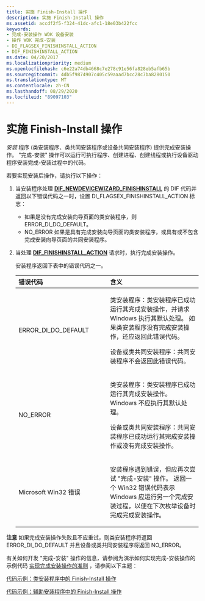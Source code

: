 ```yaml
---
title: 实施 Finish-Install 操作
description: 实施 Finish-Install 操作
ms.assetid: accdf2f5-f324-41dc-afc1-18e03b422fcc
keywords:
- 完成-安装操作 WDK 设备安装
- 操作 WDK 完成-安装
- DI_FLAGSEX_FINISHINSTALL_ACTION
- DIF_FINISHINSTALL_ACTION
ms.date: 04/20/2017
ms.localizationpriority: medium
ms.openlocfilehash: c6e22a74db4668c7e278c91e56fa828eb5afb65b
ms.sourcegitcommit: 4db5f9874907c405c59aaad7bcc28c7ba8280150
ms.translationtype: MT
ms.contentlocale: zh-CN
ms.lasthandoff: 08/29/2020
ms.locfileid: "89097103"
---
```

# <a name="implementing-finish-install-actions"></a>实施 Finish-Install 操作


*安装* 程序 (类安装程序、类共同安装程序或设备共同安装程序) 提供完成安装操作。 "完成-安装" 操作可以运行可执行程序、创建进程、创建线程或执行设备驱动程序安装完成-安装过程中的代码。

若要实现安装后操作，请执行以下操作：

1.  当安装程序处理 [**DIF_NEWDEVICEWIZARD_FINISHINSTALL**](./dif-newdevicewizard-finishinstall.md) 的 DIF 代码并返回以下错误代码之一时，设置 DI_FLAGSEX_FINISHINSTALL_ACTION 标志：
    -   如果是没有完成安装向导页面的类安装程序，则 ERROR_DI_DO_DEFAULT。
    -   NO_ERROR 如果是具有完成安装向导页面的类安装程序，或具有或不包含完成安装向导页面的共同安装程序。

2.  当处理 [**DIF_FINISHINSTALL_ACTION**](./dif-finishinstall-action.md) 请求时，执行完成安装操作。

    安装程序返回下表中的错误代码之一。

    <table>
    <colgroup>
    <col width="50%" />
    <col width="50%" />
    </colgroup>
    <thead>
    <tr class="header">
    <th align="left">错误代码</th>
    <th align="left">含义</th>
    </tr>
    </thead>
    <tbody>
    <tr class="odd">
    <td align="left"><p>ERROR_DI_DO_DEFAULT</p></td>
    <td align="left"><p>类安装程序：类安装程序已成功运行其完成安装操作，并请求 Windows 执行其默认处理。 如果类安装程序没有完成安装操作，还应返回此错误代码。</p>
    <p>设备或类共同安装程序：共同安装程序不会返回此错误代码。</p></td>
    </tr>
    <tr class="even">
    <td align="left"><p>NO_ERROR</p></td>
    <td align="left"><p>类安装程序：类安装程序已成功运行其完成安装操作。 Windows 不应执行其默认处理。</p>
    <p>设备或类共同安装程序：共同安装程序已成功运行其完成安装操作或没有完成安装操作。</p></td>
    </tr>
    <tr class="odd">
    <td align="left"><p>Microsoft Win32 错误</p></td>
    <td align="left"><p>安装程序遇到错误，但应再次尝试 "完成-安装" 操作。 返回一个 Win32 错误代码表示 Windows 应运行另一个完成安装过程，以便在下次枚举设备时完成完成安装操作。</p></td>
    </tr>
    </tbody>
    </table>




**注意**   如果完成安装操作失败且不应重试，则类安装程序将返回 ERROR_DI_DO_DEFAULT 并且设备或类共同安装程序将返回 NO_ERROR。




有关如何开发 "完成-安装" 操作的信息，请参阅为演示如何实现完成-安装操作的示例代码 [实现完成安装操作的准则](guidelines-for-implementing-finish-install-actions.md) ，请参阅以下主题：

[代码示例：类安装程序中的 Finish-Install 操作](code-example--finish-install-actions-in-a-class-installer.md)

[代码示例：辅助安装程序中的 Finish-Install 操作](code-example--finish-install-actions-in-a-co-installer.md)